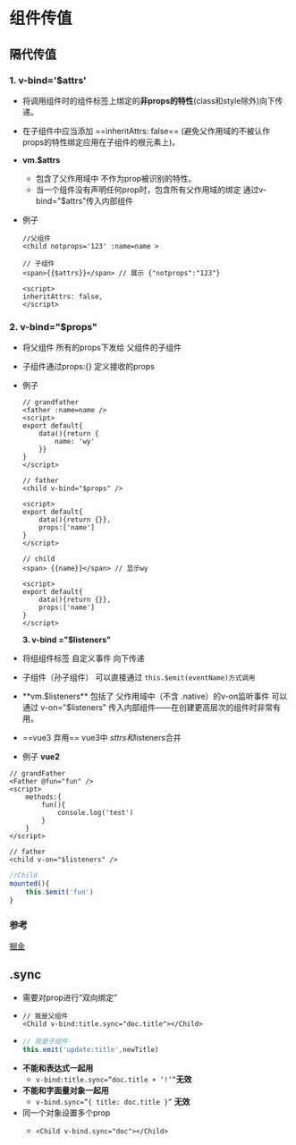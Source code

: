 # 组件传值

## 隔代传值

### 1. v-bind='$attrs'

* 将调用组件时的组件标签上绑定的**非props的特性**\(class和style除外\)向下传递。
* 在子组件中应当添加 ==inheritAttrs: false== \(避免父作用域的不被认作props的特性绑定应用在子组件的根元素上\)。
* **vm.$attrs**
  * 包含了父作用域中 不作为prop被识别的特性。 
  * 当一个组件没有声明任何prop时，包含所有父作用域的绑定 通过v-bind="$attrs"传入内部组件
* 例子

  ```text
  //父组件
  <child notprops='123' :name=name >
  ```

  ```text
  // 子组件
  <span>{{$attrs}}</span> // 展示 {"notprops":"123"}

  <script>
  inheritAttrs: false,
  </script>
  ```

### 2.  v-bind="$props"

* 将父组件 所有的props下发给 父组件的子组件
* 子组件通过props:{} 定义接收的props
* 例子

  ```text
  // grandfather
  <father :name=name />
  <script>
  export default{
      data(){return {
          name: 'wy'
      }}
  }
  </script>
  ```

  ```text
  // father
  <child v-bind="$props" />

  <script>
  export default{
      data(){return {}},
      props:['name']
  }
  </script>
  ```

  ```text
  // child
  <span> {{name}}</span> // 显示wy

  <script>
  export default{
      data(){return {}},
      props:['name']
  }
  </script>
  ```

  **3. v-bind ="$listeners"**

* 将组组件标签 自定义事件 向下传递
* 子组件（孙子组件） 可以直接通过 `this.$emit(eventName)方式调用`
* **vm.$listeners** 包括了 父作用域中（不含 .native）的v-on监听事件 可以通过 v-on="$listeners" 传入内部组件——在创建更高层次的组件时非常有用。
* ==vue3 弃用== vue3中 $sttrs和$listeners合并
* 例子 **vue2**

```text
// grandFather
<Father @fun="fun" />
<script>
    methods:{
        fun(){
            console.log('test')
        }
    }
</script>
```

```text
// father
<child v-on="$listeners" />
```

```javascript
//Child
mounted(){
    this.$emit('fun')
}
```

### 参考

[掘金](https://segmentfault.com/a/1190000020637062)

## .sync

* 需要对prop进行“双向绑定”
* ```text
  // 我是父组件
  <Child v-bind:title.sync="doc.title"></Child>
  ```
* ```javascript
  // 我是子组件
  this.emit('update:title',newTitle)
  ```
* **不能和表达式一起用**
  * `v-bind:title.sync=”doc.title + ‘!’”`**无效**
* **不能和字面量对象一起用**
  * `v-bind.sync=”{ title: doc.title }”` **无效**
* 同一个对象设置多个prop
  * ```text
    <Child v-bind.sync="doc"></Child>
    ```

